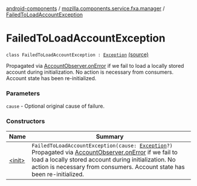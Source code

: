 [android-components](../../index.md) / [mozilla.components.service.fxa.manager](../index.md) / [FailedToLoadAccountException](./index.md)

# FailedToLoadAccountException

`class FailedToLoadAccountException : `[`Exception`](https://kotlinlang.org/api/latest/jvm/stdlib/kotlin/-exception/index.html) [(source)](https://github.com/mozilla-mobile/android-components/blob/master/components/service/firefox-accounts/src/main/java/mozilla/components/service/fxa/manager/FxaAccountManager.kt#L49)

Propagated via [AccountObserver.onError](../../mozilla.components.concept.sync/-account-observer/on-error.md) if we fail to load a locally stored account during
initialization. No action is necessary from consumers.
Account state has been re-initialized.

### Parameters

`cause` - Optional original cause of failure.

### Constructors

| Name | Summary |
|---|---|
| [&lt;init&gt;](-init-.md) | `FailedToLoadAccountException(cause: `[`Exception`](https://kotlinlang.org/api/latest/jvm/stdlib/kotlin/-exception/index.html)`?)`<br>Propagated via [AccountObserver.onError](../../mozilla.components.concept.sync/-account-observer/on-error.md) if we fail to load a locally stored account during initialization. No action is necessary from consumers. Account state has been re-initialized. |
